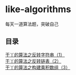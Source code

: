 # like-algorithms

每天一道算法题，突破自己

## 目录

[干丫的算法之反转字符串（1）](./1.md)  
[干丫的算法之反转链表（2）](./2.md)  
[干丫的算法之构建乘积数组（3）](./3.md)  
